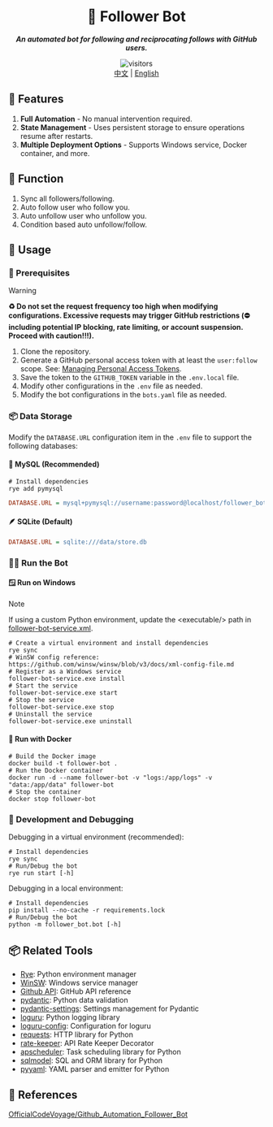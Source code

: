 <div align="center">
  <h1>🤖 Follower Bot</h1>
  <p><em><b>An automated bot for following and reciprocating follows with GitHub users.</b></em></p>
  <img src="https://api.visitorbadge.io/api/combined?path=https://github.com/ftnfurina/follower-bot&label=VISITORS&style=flat-square&countColor=%23f3722c" alt="visitors"/>
  <div>
    <a href="./README_ZH.md">中文</a> |
    <a href="./README.md">English</a>
  </div>
</div>

## 🌟 Features

1. **Full Automation** - No manual intervention required.
2. **State Management** - Uses persistent storage to ensure operations resume after restarts.
3. **Multiple Deployment Options** - Supports Windows service, Docker container, and more.

## 🎯 Function

1. Sync all followers/following.
2. Auto follow user who follow you.
3. Auto unfollow user who unfollow you.
4. Condition based auto unfollow/follow.

## 🚀 Usage

### 🔧 Prerequisites

> [!Warning]
> **♻ Do not set the request frequency too high when modifying configurations. Excessive requests may trigger GitHub restrictions (⛔ including potential IP blocking, rate limiting, or account suspension. Proceed with caution!!!).**

1. Clone the repository.
2. Generate a GitHub personal access token with at least the `user:follow` scope. See: [Managing Personal Access Tokens](https://docs.github.com/en/authentication/keeping-your-account-and-data-secure/managing-your-personal-access-tokens).
3. Save the token to the `GITHUB_TOKEN` variable in the `.env.local` file.
4. Modify other configurations in the `.env` file as needed.
5. Modify the bot configurations in the `bots.yaml` file as needed.

### 📦 Data Storage

Modify the `DATABASE.URL` configuration item in the `.env` file to support the following databases:

#### 🐬 MySQL (Recommended)

```shell
# Install dependencies
rye add pymysql
```

```ini
DATABASE.URL = mysql+pymysql://username:password@localhost/follower_bot
```

#### 🪶 SQLite (Default)


```ini
DATABASE.URL = sqlite:///data/store.db
```

### 🏃‍♂️ Run the Bot

#### 🪟 Run on Windows

> [!Note]
> If using a custom Python environment, update the &lt;executable/&gt; path in [follower-bot-service.xml](./follower-bot-service.xml).

```shell
# Create a virtual environment and install dependencies
rye sync
# WinSW config reference: https://github.com/winsw/winsw/blob/v3/docs/xml-config-file.md
# Register as a Windows service
follower-bot-service.exe install
# Start the service
follower-bot-service.exe start
# Stop the service
follower-bot-service.exe stop
# Uninstall the service
follower-bot-service.exe uninstall
```

#### 🐋 Run with Docker

```shell
# Build the Docker image
docker build -t follower-bot .
# Run the Docker container
docker run -d --name follower-bot -v "logs:/app/logs" -v "data:/app/data" follower-bot
# Stop the container
docker stop follower-bot
```

### 🧪 Development and Debugging

Debugging in a virtual environment (recommended):

```shell
# Install dependencies
rye sync
# Run/Debug the bot
rye run start [-h]
```

Debugging in a local environment:

```shell
# Install dependencies
pip install --no-cache -r requirements.lock
# Run/Debug the bot
python -m follower_bot.bot [-h]
```

## 📦 Related Tools

+ [Rye](https://github.com/astral-sh/rye): Python environment manager
+ [WinSW](https://github.com/winsw/winsw): Windows service manager
+ [Github API](https://docs.github.com/en/rest): GitHub API reference
+ [pydantic](https://docs.pydantic.dev/latest/): Python data validation
+ [pydantic-settings](https://docs.pydantic.dev/latest/concepts/pydantic_settings/#settings-management): Settings management for Pydantic
+ [loguru](https://github.com/Delgan/loguru): Python logging library
+ [loguru-config](https://github.com/erezinman/loguru-config): Configuration for loguru
+ [requests](https://requests.readthedocs.io/en/latest/): HTTP library for Python
+ [rate-keeper](https://github.com/ftnfurina/rate-keeper): API Rate Keeper Decorator
+ [apscheduler](https://github.com/agronholm/apscheduler): Task scheduling library for Python
+ [sqlmodel](https://sqlmodel.tiangolo.com/): SQL and ORM library for Python
+ [pyyaml](https://github.com/yaml/pyyaml): YAML parser and emitter for Python

## 🔗 References

[OfficialCodeVoyage/Github_Automation_Follower_Bot](https://github.com/OfficialCodeVoyage/Github_Automation_Follower_Bot)
